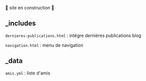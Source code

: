 🚧 site en construction 🚧

## _includes

`dernieres-publications.html` : intégre dernières publications blog

`navigation.html` : menu de navigation

## _data

`amis.yml` : liste d'amis
